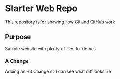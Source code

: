 # Starter Web Repo

This repository is for showing how Git and GitHub work

## Purpose

Sample website with plenty of files for demos

### A Change

Adding an H3 Change so I can see what diff lookslike
